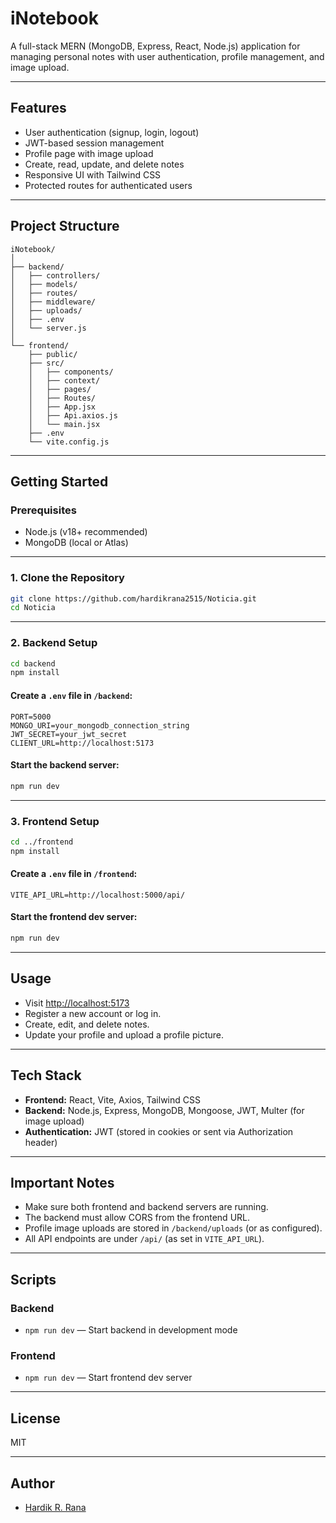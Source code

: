 # iNotebook

A full-stack MERN (MongoDB, Express, React, Node.js) application for managing personal notes with user authentication, profile management, and image upload.

---

## Features

- User authentication (signup, login, logout)
- JWT-based session management
- Profile page with image upload
- Create, read, update, and delete notes
- Responsive UI with Tailwind CSS
- Protected routes for authenticated users

---

## Project Structure

```
iNotebook/
│
├── backend/
│   ├── controllers/
│   ├── models/
│   ├── routes/
│   ├── middleware/
│   ├── uploads/
│   ├── .env
│   └── server.js
│
└── frontend/
    ├── public/
    ├── src/
    │   ├── components/
    │   ├── context/
    │   ├── pages/
    │   ├── Routes/
    │   ├── App.jsx
    │   ├── Api.axios.js
    │   └── main.jsx
    ├── .env
    └── vite.config.js
```

---

## Getting Started

### Prerequisites

- Node.js (v18+ recommended)
- MongoDB (local or Atlas)

---

### 1. Clone the Repository

```bash
git clone https://github.com/hardikrana2515/Noticia.git
cd Noticia
```

---

### 2. Backend Setup

```bash
cd backend
npm install
```

#### Create a `.env` file in `/backend`:

```
PORT=5000
MONGO_URI=your_mongodb_connection_string
JWT_SECRET=your_jwt_secret
CLIENT_URL=http://localhost:5173
```

#### Start the backend server:

```bash
npm run dev
```

---

### 3. Frontend Setup

```bash
cd ../frontend
npm install
```

#### Create a `.env` file in `/frontend`:

```
VITE_API_URL=http://localhost:5000/api/
```

#### Start the frontend dev server:

```bash
npm run dev
```

---

## Usage

- Visit [http://localhost:5173](http://localhost:5173)
- Register a new account or log in.
- Create, edit, and delete notes.
- Update your profile and upload a profile picture.

---

## Tech Stack

- **Frontend:** React, Vite, Axios, Tailwind CSS
- **Backend:** Node.js, Express, MongoDB, Mongoose, JWT, Multer (for image upload)
- **Authentication:** JWT (stored in cookies or sent via Authorization header)

---

## Important Notes

- Make sure both frontend and backend servers are running.
- The backend must allow CORS from the frontend URL.
- Profile image uploads are stored in `/backend/uploads` (or as configured).
- All API endpoints are under `/api/` (as set in `VITE_API_URL`).

---

## Scripts

### Backend

- `npm run dev` — Start backend in development mode

### Frontend

- `npm run dev` — Start frontend dev server

---

## License

MIT

---

## Author

- [Hardik R. Rana](https://github.com/hardikrana2515)